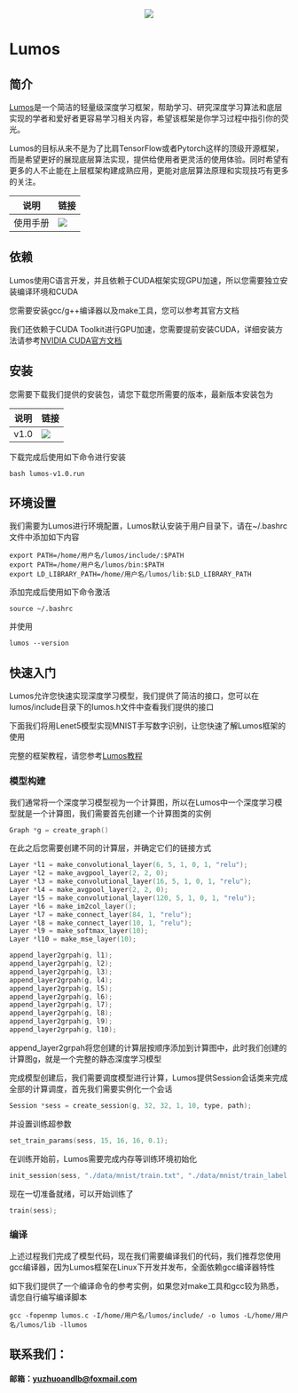 <div align="center">
  <img src="https://github.com/LumosNet/Lumos/blob/master/img/Lumos.png">
</div>

# Lumos

## 简介

[Lumos](https://github.com/LumosNet/Lumos)是一个简洁的轻量级深度学习框架，帮助学习、研究深度学习算法和底层实现的学者和爱好者更容易学习相关内容，希望该框架是你学习过程中指引你的荧光。

Lumos的目标从来不是为了比肩TensorFlow或者Pytorch这样的顶级开源框架，而是希望更好的展现底层算法实现，提供给使用者更灵活的使用体验。同时希望有更多的人不止能在上层框架构建成熟应用，更能对底层算法原理和实现技巧有更多的关注。

| 说明     | 链接                                                         |
| -------- | ------------------------------------------------------------ |
| 使用手册 | [<img src="https://img.shields.io/badge/Lumos-Docs-brightgreen" />](https://lumos-docs.readthedocs.io/en/latest/) |

## 依赖

Lumos使用C语言开发，并且依赖于CUDA框架实现GPU加速，所以您需要独立安装编译环境和CUDA

您需要安装gcc/g++编译器以及make工具，您可以参考其官方文档

我们还依赖于CUDA Toolkit进行GPU加速，您需要提前安装CUDA，详细安装方法请参考[NVIDIA CUDA官方文档](*https://docs.nvidia.com/cuda/cuda-toolkit-release-notes/index.html*)

## 安装

您需要下载我们提供的安装包，请您下载您所需要的版本，最新版本安装包为

| 说明 | 链接                                                         |
| ---- | ------------------------------------------------------------ |
| v1.0 | [<img src="https://img.shields.io/badge/Lumos-Install-brightgreen" />](https://github.com/LumosNet/Lumos-Build/raw/main/v1.0/lumos-v1.0.run) |

下载完成后使用如下命令进行安装

```shell
bash lumos-v1.0.run
```



## 环境设置

我们需要为Lumos进行环境配置，Lumos默认安装于用户目录下，请在~/.bashrc文件中添加如下内容

```shell
export PATH=/home/用户名/lumos/include/:$PATH
export PATH=/home/用户名/lumos/bin:$PATH
export LD_LIBRARY_PATH=/home/用户名/lumos/lib:$LD_LIBRARY_PATH
```

添加完成后使用如下命令激活

```shell
source ~/.bashrc
```

并使用

```shell
lumos --version
```




## 快速入门

Lumos允许您快速实现深度学习模型，我们提供了简洁的接口，您可以在lumos/include目录下的lumos.h文件中查看我们提供的接口

下面我们将用Lenet5模型实现MNIST手写数字识别，让您快速了解Lumos框架的使用

完整的框架教程，请您参考[Lumos教程](https://lumos-docs.readthedocs.io/en/latest/docs/%E6%95%99%E7%A8%8B/index.html)



### 模型构建

我们通常将一个深度学习模型视为一个计算图，所以在Lumos中一个深度学习模型就是一个计算图，我们需要首先创建一个计算图类的实例

```c
Graph *g = create_graph()
```

在此之后您需要创建不同的计算层，并确定它们的链接方式

```c
Layer *l1 = make_convolutional_layer(6, 5, 1, 0, 1, "relu");
Layer *l2 = make_avgpool_layer(2, 2, 0);
Layer *l3 = make_convolutional_layer(16, 5, 1, 0, 1, "relu");
Layer *l4 = make_avgpool_layer(2, 2, 0);
Layer *l5 = make_convolutional_layer(120, 5, 1, 0, 1, "relu");
Layer *l6 = make_im2col_layer();
Layer *l7 = make_connect_layer(84, 1, "relu");
Layer *l8 = make_connect_layer(10, 1, "relu");
Layer *l9 = make_softmax_layer(10);
Layer *l10 = make_mse_layer(10);
```

```c
append_layer2grpah(g, l1);
append_layer2grpah(g, l2);
append_layer2grpah(g, l3);
append_layer2grpah(g, l4);
append_layer2grpah(g, l5);
append_layer2grpah(g, l6);
append_layer2grpah(g, l7);
append_layer2grpah(g, l8);
append_layer2grpah(g, l9);
append_layer2grpah(g, l10);
```

append_layer2grpah将您创建的计算层按顺序添加到计算图中，此时我们创建的计算图g，就是一个完整的静态深度学习模型

完成模型创建后，我们需要调度模型进行计算，Lumos提供Session会话类来完成全部的计算调度，首先我们需要实例化一个会话

```c
Session *sess = create_session(g, 32, 32, 1, 10, type, path);
```

并设置训练超参数

```c
set_train_params(sess, 15, 16, 16, 0.1);
```

在训练开始前，Lumos需要完成内存等训练环境初始化

```c
init_session(sess, "./data/mnist/train.txt", "./data/mnist/train_label.txt");
```

现在一切准备就绪，可以开始训练了

```c
train(sess);
```



### 编译

上述过程我们完成了模型代码，现在我们需要编译我们的代码，我们推荐您使用gcc编译器，因为Lumos框架在Linux下开发并发布，全面依赖gcc编译器特性

如下我们提供了一个编译命令的参考实例，如果您对make工具和gcc较为熟悉，请您自行编写编译脚本

```shell
gcc -fopenmp lumos.c -I/home/用户名/lumos/include/ -o lumos -L/home/用户名/lumos/lib -llumos
```




## 联系我们：

####     邮箱：yuzhuoandlb@foxmail.com

​    
